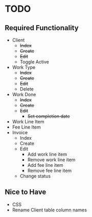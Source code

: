 # TODO

## Required Functionality
* Client
    * ~~Index~~
    * ~~Create~~
    * ~~Edit~~
    * Toggle Active
* Work Type
    * ~~Index~~
    * ~~Create~~
    * ~~Edit~~
    * Delete
* Work Done
    * ~~Index~~
    * ~~Create~~
    * ~~Edit~~
        * ~~Set completion date~~
* Work Line Item
* Fee Line Item
* Invoice
    * Index
    * Create
    * Edit
        * Add work line item
        * Remove work line item
        * Add fee line item
        * Remove fee line item
    * Change status

## Nice to Have
* CSS
* Rename Client table column names